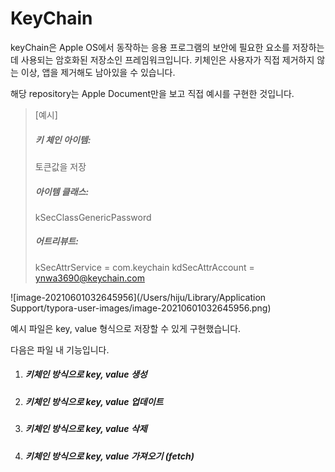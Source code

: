 # KeyChain



keyChain은 Apple OS에서 동작하는 응용 프로그램의 보안에 필요한 요소를 저장하는 데 사용되는 암호화된 저장소인 프레임워크입니다. 키체인은 사용자가 직접 제거하지 않는 이상, 앱을 제거해도 남아있을 수 있습니다.



해당 repository는 Apple Document만을 보고 직접 예시를 구현한 것입니다.

> [예시]
>
> ##### 키 체인 아이템:
>
> 토큰값을 저장
>
> ##### 아이템 클래스:
>
> kSecClassGenericPassword
>
> ##### 어트리뷰트:
>
> kSecAttrService = com.keychain
> kdSecAttrAccount = ynwa3690@keychain.com

![image-20210601032645956](/Users/hiju/Library/Application Support/typora-user-images/image-20210601032645956.png)



예시 파일은 key, value 형식으로 저장할 수 있게 구현했습니다. 

다음은 파일 내 기능입니다.

1. ##### 키체인 방식으로 key, value 생성

2. ##### 키체인 방식으로 key, value 업데이트

3. ##### 키체인 방식으로 key, value 삭제

4. ##### 키체인 방식으로 key, value 가져오기 (fetch)